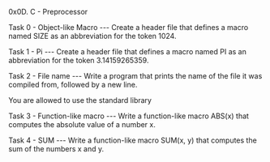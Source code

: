 0x0D. C - Preprocessor

Task 0 - Object-like Macro --- Create a header file that defines a macro named SIZE as an abbreviation for the token 1024.

Task 1 - Pi --- Create a header file that defines a macro named PI as an abbreviation for the token 3.14159265359.

Task 2 - File name --- Write a program that prints the name of the file it was compiled from, followed by a new line.

You are allowed to use the standard library

Task 3 - Function-like macro --- Write a function-like macro ABS(x) that computes the absolute value of a number x.

Task 4 - SUM --- Write a function-like macro SUM(x, y) that computes the sum of the numbers x and y.

